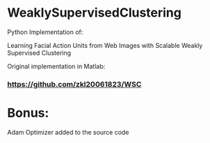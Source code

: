 # WeaklySupervisedClustering
Python Implementation of:

Learning Facial Action Units from Web Images with Scalable Weakly Supervised Clustering

Original implementation in Matlab:
### https://github.com/zkl20061823/WSC

# Bonus:
Adam Optimizer added to the source code
